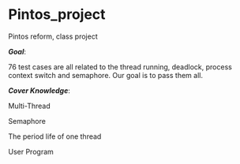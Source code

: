 # Pintos_project
Pintos reform, class project

***Goal***:

76 test cases are all related to the thread running, deadlock, process context switch and semaphore.
Our goal is to pass them all.

***Cover Knowledge***:

Multi-Thread

Semaphore

The period life of one thread

User Program
